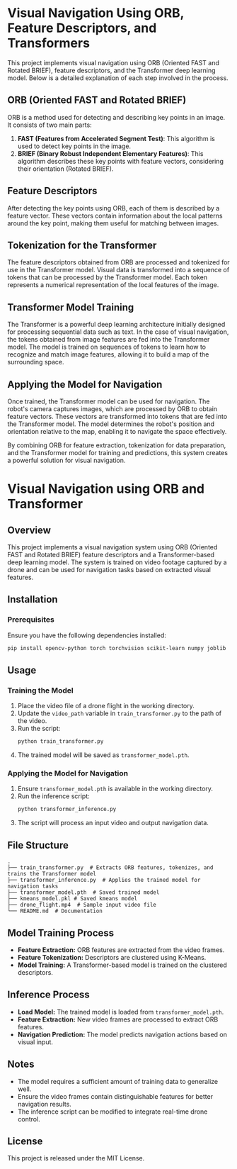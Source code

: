 # Visual Navigation Using ORB, Feature Descriptors, and Transformers

This project implements visual navigation using ORB (Oriented FAST and Rotated BRIEF), feature descriptors, and the Transformer deep learning model. Below is a detailed explanation of each step involved in the process.

## ORB (Oriented FAST and Rotated BRIEF)

ORB is a method used for detecting and describing key points in an image. It consists of two main parts:
1. **FAST (Features from Accelerated Segment Test)**: This algorithm is used to detect key points in the image.
2. **BRIEF (Binary Robust Independent Elementary Features)**: This algorithm describes these key points with feature vectors, considering their orientation (Rotated BRIEF).

## Feature Descriptors

After detecting the key points using ORB, each of them is described by a feature vector. These vectors contain information about the local patterns around the key point, making them useful for matching between images.

## Tokenization for the Transformer

The feature descriptors obtained from ORB are processed and tokenized for use in the Transformer model. Visual data is transformed into a sequence of tokens that can be processed by the Transformer model. Each token represents a numerical representation of the local features of the image.

## Transformer Model Training

The Transformer is a powerful deep learning architecture initially designed for processing sequential data such as text. In the case of visual navigation, the tokens obtained from image features are fed into the Transformer model. The model is trained on sequences of tokens to learn how to recognize and match image features, allowing it to build a map of the surrounding space.

## Applying the Model for Navigation

Once trained, the Transformer model can be used for navigation. The robot's camera captures images, which are processed by ORB to obtain feature vectors. These vectors are transformed into tokens that are fed into the Transformer model. The model determines the robot's position and orientation relative to the map, enabling it to navigate the space effectively.

By combining ORB for feature extraction, tokenization for data preparation, and the Transformer model for training and predictions, this system creates a powerful solution for visual navigation.




# Visual Navigation using ORB and Transformer

## Overview
This project implements a visual navigation system using ORB (Oriented FAST and Rotated BRIEF) feature descriptors and a Transformer-based deep learning model. The system is trained on video footage captured by a drone and can be used for navigation tasks based on extracted visual features.

## Installation
### Prerequisites
Ensure you have the following dependencies installed:
```bash
pip install opencv-python torch torchvision scikit-learn numpy joblib
```

## Usage
### Training the Model
1. Place the video file of a drone flight in the working directory.
2. Update the `video_path` variable in `train_transformer.py` to the path of the video.
3. Run the script:
   ```bash
   python train_transformer.py
   ```
4. The trained model will be saved as `transformer_model.pth`.

### Applying the Model for Navigation
1. Ensure `transformer_model.pth` is available in the working directory.
2. Run the inference script:
   ```bash
   python transformer_inference.py
   ```
3. The script will process an input video and output navigation data.

## File Structure
```
.
├── train_transformer.py  # Extracts ORB features, tokenizes, and trains the Transformer model
├── transformer_inference.py  # Applies the trained model for navigation tasks
├── transformer_model.pth  # Saved trained model
├── kmeans_model.pkl # Saved kmeans model
├── drone_flight.mp4  # Sample input video file
└── README.md  # Documentation
```

## Model Training Process
- **Feature Extraction:** ORB features are extracted from the video frames.
- **Feature Tokenization:** Descriptors are clustered using K-Means.
- **Model Training:** A Transformer-based model is trained on the clustered descriptors.

## Inference Process
- **Load Model:** The trained model is loaded from `transformer_model.pth`.
- **Feature Extraction:** New video frames are processed to extract ORB features.
- **Navigation Prediction:** The model predicts navigation actions based on visual input.

## Notes
- The model requires a sufficient amount of training data to generalize well.
- Ensure the video frames contain distinguishable features for better navigation results.
- The inference script can be modified to integrate real-time drone control.

## License
This project is released under the MIT License.

